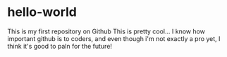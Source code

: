 # hello-world
This is my first repository on Github
This is pretty cool... I know how important github is to coders, and even though i'm not exactly a pro yet, I think it's good to paln for the future!
